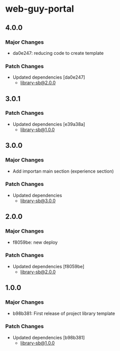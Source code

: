 # web-guy-portal

## 4.0.0

### Major Changes

- da0e247: reducing code to create template

### Patch Changes

- Updated dependencies [da0e247]
  - library-sb@2.0.0

## 3.0.1

### Patch Changes

- Updated dependencies [e39a38a]
  - library-sb@1.0.0

## 3.0.0

### Major Changes

- Add importan main section (experience section)

### Patch Changes

- Updated dependencies
  - library-sb@3.0.0

## 2.0.0

### Major Changes

- f8059be: new deploy

### Patch Changes

- Updated dependencies [f8059be]
  - library-sb@2.0.0

## 1.0.0

### Major Changes

- b98b381: First release of project library template

### Patch Changes

- Updated dependencies [b98b381]
  - library-sb@1.0.0
